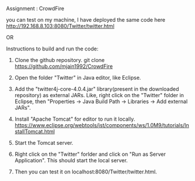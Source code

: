 Assignment : CrowdFire


you can test on my machine, I have deployed the same code here
http://192.168.8.103:8080/Twitter/twitter.html

OR 

Instructions to build and run the code:

1) Clone the github repository.
git clone https://github.com/mjain1992/CrowdFire

2) Open the folder "Twitter" in Java editor, like Eclipse.

3) Add the "twitter4j-core-4.0.4.jar" library(present in the downloaded repository) as external JARs. 
Like, right click on the "Twitter" folder in Eclipse, then "Properties -> Java Build Path -> Libraries -> Add external JARs".

4) Install "Apache Tomcat" for editor to run it locally.
https://www.eclipse.org/webtools/jst/components/ws/1.0M9/tutorials/InstallTomcat.html

5) Start the Tomcat server.

6) Right click on the "Twitter" forlder and click on "Run as Server Application".
This should start the local server.

7) Then you can test it on localhost:8080/Twitter/twitter.html.

